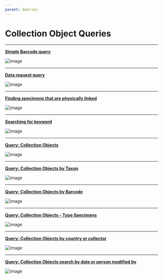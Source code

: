 ```yaml
---
parent: Queries
---
```


# Collection Object Queries

----

**[Simple Barcode query](https://herb-rbge.specifycloud.org/specify/query/155/)**

  ![image](https://user-images.githubusercontent.com/6713716/183645175-5b18a10c-73b3-4e25-818b-6044f4cdd0f5.png)

----

**[Data request query](https://herb-rbge.specifycloud.org/specify/query/74/)**

  ![image](https://user-images.githubusercontent.com/6713716/183686684-9303650e-9dc0-4c08-8cce-fcc6d20d9262.png)

----

**[Finding specimens that are physically linked](https://herb-rbge.specifycloud.org/specify/query/91/)**

  ![image](https://user-images.githubusercontent.com/6713716/183645065-4163e329-8354-4ffd-8855-4cefb06a5d32.png)

----
**[Searching for keyword](https://herb-rbge.specifycloud.org/specify/query/92/)**

  ![image](https://user-images.githubusercontent.com/6713716/183645338-165cc730-7c05-4d4e-b0d5-4696b0fc0960.png)

----

**[Query: Collection Objects](https://herb-rbge.specifycloud.org/specify/query/5/)**

  ![image](https://user-images.githubusercontent.com/6713716/183645449-925d3837-7feb-4273-9e62-3fcddd89dddf.png)

----

**[Query: Collection Objects by Taxon](https://herb-rbge.specifycloud.org/specify/query/43/)**

  ![image](https://user-images.githubusercontent.com/6713716/183645584-6bb6146f-4365-4913-9c6f-73c6a7c14a75.png)

----

**[Query: Collection Objects by Barcode](https://herb-rbge.specifycloud.org/specify/query/21/)**

  ![image](https://user-images.githubusercontent.com/6713716/183645686-a5fc130b-dd1d-4d00-b437-cacef6a490fd.png)

----

**[Query: Collection Objects - Type Specimens](https://herb-rbge.specifycloud.org/specify/query/10/)**

  ![image](https://user-images.githubusercontent.com/6713716/183645828-fd627adf-166a-4128-97ed-a453bbb92437.png)

----

**[Query: Collection Objects by country or collector](https://herb-rbge.specifycloud.org/specify/query/8/)**

  ![image](https://user-images.githubusercontent.com/6713716/183645965-93653563-7b77-48b7-92ef-9e545791c74a.png)

----

**[Query: Collection Objects search by date or person modified by](https://herb-rbge.specifycloud.org/specify/query/9/)**

  ![image](https://user-images.githubusercontent.com/6713716/183646075-cd1f54f0-4da2-477d-9845-93805757eedd.png)
